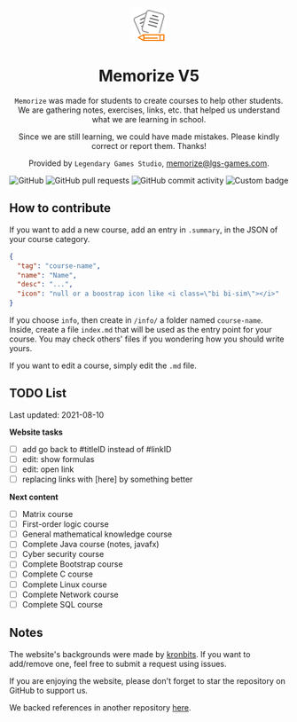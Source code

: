 <div align="center">
<br>

![icon](.github/icon64.png)

<h1>Memorize V5</h1>

`Memorize` was made for students to create courses to help
other students. We are gathering notes, exercises, links, etc.
that helped us understand what we are learning in school.

Since we are still learning, we could have made mistakes. 
Please kindly correct or report them. Thanks!

Provided by `Legendary Games Studio`,
[memorize@lgs-games.com](mailto:memorize@lgs-games.com).
</div>

<div align="center">

![GitHub](https://img.shields.io/github/license/lgs-games/memorize)
![GitHub pull requests](https://img.shields.io/github/issues-pr-closed/lgs-games/memorize?color=%23a0)
![GitHub commit activity](https://img.shields.io/github/commit-activity/m/lgs-games/memorize)
![Custom badge](https://img.shields.io/endpoint?label=views&logoColor=success&url=https%3A%2F%2Fmemorize.lgs-games.com%2Fcounter)
</div>

## How to contribute

If you want to add a new course, add an entry in
``.summary``, in the JSON of your course category.

```json
{
  "tag": "course-name",
  "name": "Name",
  "desc": "...",
  "icon": "null or a boostrap icon like <i class=\"bi bi-sim\"></i>"
}
```

If you choose ``info``,
then create in ``/info/`` a folder named `course-name`.
Inside, create a file ``index.md`` that will be used as the entry
point for your course.
You may check others' files if you wondering
how you should write yours.

If you want to edit a course, simply edit the ``.md``
file.

## TODO List 

Last updated: 2021-08-10

**Website tasks**

* [ ] add go back to #titleID instead of #linkID
* [ ] edit: show formulas
* [ ] edit: open link
* [ ] replacing links with [here] by something better

**Next content**

* [ ] Matrix course
* [ ] First-order logic course
* [ ] General mathematical knowledge course
* [ ] Complete Java course (notes, javafx)
* [ ] Cyber security course
* [ ] Complete Bootstrap course
* [ ] Complete C course
* [ ] Complete Linux course
* [ ] Complete Network course
* [ ] Complete SQL course

## Notes

The website's backgrounds were made
by [kronbits](https://kronbits.itch.io/backgrounds).
If you want to add/remove one, feel free to submit
a request using issues.

If you are enjoying the website, please don't forget
to star the repository on GitHub to support us.

We backed references in another
repository [here](https://github.com/memorize-code/memorize-references).